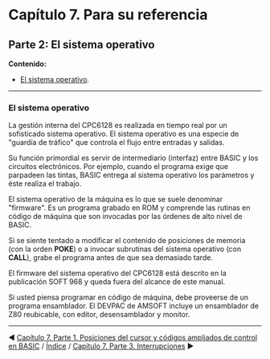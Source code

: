 # Capítulo 7. Para su referencia

## Parte 2: El sistema operativo

**Contenido:**
* [El sistema operativo](#el-sistema-operativo).

***

### El sistema operativo

La gestión interna del CPC6128 es realizada en tiempo real por un sofisticado sistema operativo. El sistema operativo es una especie de "guardia de tráfico" que controla el flujo entre entradas y salidas.

Su función primordial es servir de intermediario (interfaz) entre BASIC y los circuitos electrónicos. Por ejemplo, cuando el programa exige que parpadeen las tintas, BASIC entrega al sistema operativo los parámetros y éste realiza el trabajo. 

El sistema operativo de la máquina es lo que se suele denominar "firmware". Es un programa grabado en ROM y comprende las rutinas en código de máquina que son invocadas por las órdenes de alto nivel de BASIC.

Si se siente tentado a modificar el contenido de posiciones de memoria (con la orden **POKE**) o a invocar subrutinas del sistema operativo (con **CALL**), grabe el programa antes de que sea demasiado tarde.

El firmware del sistema operativo del CPC6128 está descrito en la publicación SOFT 968 y queda fuera del alcance de este manual.

Si usted piensa programar en código de máquina, debe proveerse de un programa ensamblador. El DEVPAC de AMSOFT incluye un ensamblador de Z80 reubicable, con editor, desensamblador y monitor. 



***

&#9664; [Capítulo 7. Parte 1. Posiciones del cursor y códigos ampliados de control en BASIC](7.01.-Posiciones-del-cursor-y-códigos-ampliados-de-control-en-BASIC)   /  [Índice](0.03.-Contenido)  /   [Capítulo 7. Parte 3. Interrupciones](7.03.-Interrupciones) &#9654;